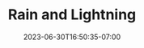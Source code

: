 ---
title: "Rain and Lightning"
date: 2023-06-30T16:50:35-07:00
draft: false
imgLink: "https://i.imgur.com/Bq50XZX.png"
tagline: "Perlin noise. Made with Processing."
---